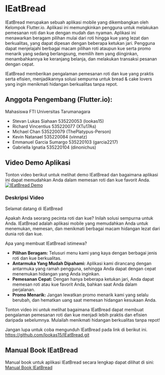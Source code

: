 # IEatBread
IEatBread merupakan sebuah aplikasi mobile yang dikembangkan oleh Kelompok Flutter.io. Aplikasi ini memungkinkan pengguna untuk melakukan pemesanan roti dan kue dengan mudah dan nyaman. Aplikasi ini menawarkan beragam pilihan mulai dari roti hingga kue yang lezat dan berkualitas, yang dapat dipesan dengan beberapa ketukan jari. Pengguna dapat menjelajahi berbagai macam pilihan roti ataupun kue serta promo menarik yang sedang berlangsung, memilih item yang diinginkan, menambahkannya ke keranjang belanja, dan melakukan transaksi pesanan dengan cepat.  

IEatBread memberikan pengalaman pemesanan roti dan kue yang praktis serta efisien, menjadikannya solusi sempurna untuk bread & cake lovers yang ingin menikmati hidangan berkualitas tanpa repot.

## Anggota Pengembang (Flutter.io):
Mahasiswa FTI Universitas Tarumanagara
- Stevan Lukas Siahaan		        535220053 (lookas15)
- Richard Vincentius		        535220077 (XTu17As)
- Michael Chan			        535220079 (ThePlatypus-Person)
- Kevin Natanael		        535220084 (vinnatz)
- Emmanuel Garcia Sumargo	        535220103 (garcia2217)
- Gabriella Ignatia		        535220104 (dinonichus)


## Video Demo Aplikasi
Tonton video berikut untuk melihat demo IEatBread dan bagaimana aplikasi ini dapat memudahkan Anda dalam memesan roti dan kue favorit Anda.
[![IEatBread Demo](https://img.youtube.com/vi/YOUR_VIDEO_ID/0.jpg)](https://www.youtube.com/watch?v=YOUR_VIDEO_ID)
### Deskripsi Video
Selamat datang di IEatBread

Apakah Anda seorang pecinta roti dan kue? Inilah solusi sempurna untuk Anda. IEatBread adalah aplikasi mobile yang memudahkan Anda untuk menemukan, memesan, dan menikmati berbagai macam hidangan lezat dari dunia roti dan kue.

Apa yang membuat IEatBread istimewa?
- **Pilihan Beragam:** Telusuri menu kami yang kaya dengan berbagai jenis roti dan kue berkualitas.
- **Antarmuka Yang Mudah Dipahami:** Aplikasi kami dirancang dengan antarmuka yang ramah pengguna, sehingga Anda dapat dengan cepat menemukan hidangan yang Anda inginkan.
- **Pemesanan Cepat:** Dengan hanya beberapa ketukan jari, Anda dapat memesan roti atau kue favorit Anda, bahkan saat Anda dalam perjalanan.
- **Promo Menarik:** Jangan lewatkan promo menarik kami yang selalu berubah, dan hematkan uang saat memesan hidangan kesukaan Anda.

Tonton video ini untuk melihat bagaimana IEatBread dapat membuat pengalaman pemesanan roti dan kue menjadi lebih praktis dan efisien daripada sebelumnya. Mulailah menikmati hidangan berkualitas tanpa repot!

Jangan lupa untuk coba mengunduh IEatBread pada link di berikut ini.
https://github.com/lookas15/IEatBread.git

## Manual Book IEatBread
Manual book untuk aplikasi IEatBread secara lengkap dapat dilihat di sini: [Manual Book IEatBread](manual_book_ieatbread.pdf)